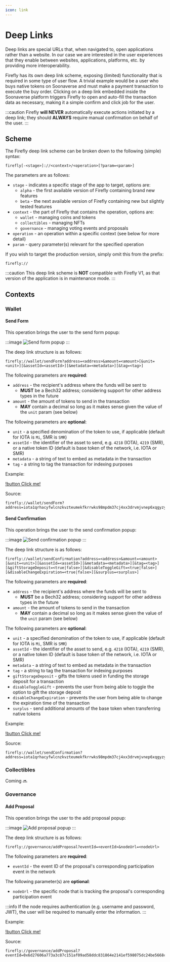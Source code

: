 ```yaml
---
icon: link
---
```


# Deep Links

Deep links are special URLs that, when navigated to, open
applications rather than a website.
In our case we are interested in the user experiences that they enable
between websites, applications, platforms, etc. by providing more interoperability.

Firefly has its own deep link scheme, exposing (limited) functionality that is required in
some type of user flow. A trivial example would be a user who buys native tokens on Soonaverse and
must make a payment transaction to execute the buy order. Clicking on a deep link embedded inside the
Soonaverse platform triggers Firefly to open and auto-fill the transaction data as necessary, making it
a simple confirm and click job for the user.

:::caution
Firefly **will NEVER** automatically execute actions initiated by a deep link; they should **ALWAYS** require manual
confirmation on behalf of the user.
:::

## Scheme

The Firefly deep link scheme can be broken down to the following (simple) syntax:

```
firefly[-<stage>]://<context>/<operation>[?param=<param>]
```

The parameters are as follows:

-   `stage` - indicates a specific stage of the app to target, options are:
    -   `alpha` - the first available version of Firefly containing brand new features
    -   `beta` - the next available version of Firefly containing new but slightly tested features
-   `context` - the part of Firefly that contains the operation, options are:
    -   `wallet` - managing coins and tokens
    -   `collectibles` - managing NFTs
    -   `governance` - managing voting events and proposals
-   `operation` - an operation within a specific context (see below for more detail)
-   `param` - query parameter(s) relevant for the specified operation

If you wish to target the production version, simply omit this from the prefix:

```
firefly://
```

:::caution
This deep link scheme is **NOT** compatible with Firefly V1, as that version of the application is in maintenance mode.
:::

## Contexts

### Wallet

#### Send Form

This operation brings the user to the send form popup:

:::image
![](../static/send-form-popup.png 'Send form popup')
:::

The deep link structure is as follows:

```
firefly://wallet/sendForm?address=<address>&amount=<amount>[&unit=<unit>][&assetId=<assetId>][&metadata=<metadata>][&tag=<tag>]
```

The following parameters are **required**:

-   `address` - the recipient's address where the funds will be sent to
    -   **MUST** be a Bech32 address; considering support for other address types in the future
-   `amount` - the amount of tokens to send in the transaction
    -   **MAY** contain a decimal so long as it makes sense given the value of the `unit` param (see below)

The following parameters are **optional**:

-   `unit` - a specified denomination of the token to use, if applicable (default for IOTA is `Mi`, SMR is `SMR`)
-   `assetId` - the identifier of the asset to send, e.g. `4218` (IOTA), `4219` (SMR), or a native token ID (default is base token of the network, i.e. IOTA or SMR)
-   `metadata` - a string of text to embed as metadata in the transaction
-   `tag` - a string to tag the transaction for indexing purposes

Example:

[!button Click me!](firefly://wallet/sendForm?address=iota1qrhacyfwlcnzkvzteumekfkrrwks98mpdm37cj4xx3drvmjvnep6xqgyzyx&amount=10&unit=Gi)

Source:

```
firefly://wallet/sendForm?address=iota1qrhacyfwlcnzkvzteumekfkrrwks98mpdm37cj4xx3drvmjvnep6xqgyzyx&amount=10&unit=Gi
```

#### Send Confirmation

This operation brings the user to the send confirmation popup:

:::image
![](../static/send-confirmation-popup.png 'Send confirmation popup')
:::

The deep link structure is as follows:

```
firefly://wallet/sendConfirmation?address=<address>&amount=<amount>[&unit=<unit>][&assetId=<assetId>][&metadata=<metadata>][&tag=<tag>][&giftStorageDeposit=<true|false>][&disableToggleGift=<true|false>][&disableChangeExpiration=<true|false>][&surplus=<surplus>]
```

The following parameters are **required**:

-   `address` - the recipient's address where the funds will be sent to
    -   **MUST** be a Bech32 address; considering support for other address types in the future
-   `amount` - the amount of tokens to send in the transaction
    -   **MAY** contain a decimal so long as it makes sense given the value of the `unit` param (see below)

The following parameters are **optional**:

-   `unit` - a specified denomination of the token to use, if applicable (default for IOTA is `Mi`, SMR is `SMR`)
-   `assetId` - the identifier of the asset to send, e.g. `4218` (IOTA), `4219` (SMR), or a native token ID (default is base token of the network, i.e. IOTA or SMR)
-   `metadata` - a string of text to embed as metadata in the transaction
-   `tag` - a string to tag the transaction for indexing purposes
-   `giftStorageDeposit` - gifts the tokens used in funding the storage deposit for a transaction
-   `disableToggleGift` - prevents the user from being able to toggle the option to gift the storage deposit
-   `disableChangeExpiration` - prevents the user from being able to change the expiration time of the transaction
-   `surplus` - send additional amounts of the base token when transferring native tokens

Example:

[!button Click me!](firefly://wallet/sendForm?address=iota1qrhacyfwlcnzkvzteumekfkrrwks98mpdm37cj4xx3drvmjvnep6xqgyzyx&amount=10&unit=Gi&giftStorageDeposit=true&surplus=1&metadata=Take%20my%20money)

Source:

```
firefly://wallet/sendConfirmation?address=iota1qrhacyfwlcnzkvzteumekfkrrwks98mpdm37cj4xx3drvmjvnep6xqgyzyx&amount=10&unit=Gi&giftStorageDeposit=true&disableToggleGift=true&surplus=1&metadata=Take%20my%20money
```

### Collectibles

Coming :soon:

### Governance

#### Add Proposal

This operation brings the user to the add proposal popup:

:::image
![](../static/add-proposal-popup.png 'Add proposal popup')
:::

The deep link structure is as follows:

```
firefly://governance/addProposal?eventId=<eventId>&nodeUrl=<nodeUrl>
```

The following parameters are **required**:

-   `eventId` - the event ID of the proposal's corresponding participation event in the network

The following parameter(s) are **optional**:

-   `nodeUrl` - the specific node that is tracking the proposal's corresponding participation event

:::info
If the node requires authentication (e.g. username and password, JWT), the user will be required
to manually enter the information.
:::

Example:

[!button Click me!](firefly://governance/addProposal?eventId=0x6d27606a773a3c87c151af09ad58ddc831864e2141ef598075dc24be5668ca7f7f&nodeUrl=https://api.testnet.shimmer.network)

Source:

```
firefly://governance/addProposal?eventId=0x6d27606a773a3c87c151af09ad58ddc831864e2141ef598075dc24be5668ca7f7f&nodeUrl=https://api.testnet.shimmer.network
```

<style>
  .image {
    margin: auto;
    max-width: 420px;
  }
</style>
